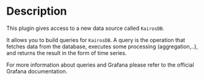 
Description
===========

This plugin gives access to a new data source called `KairosDB`.

It allows you to build queries for `KairosDB`.
A query is the operation that fetches data from the database, executes some processing (aggregation,..), and returns the result in the form of time series. 

For more information about queries and Grafana please refer to the official Grafana documentation.
